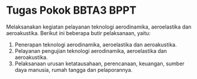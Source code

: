 # Tugas Pokok BBTA3 BPPT

Melaksanakan kegiatan pelayanan teknologi aerodinamika, aeroelastika dan aeroakustika. Berikut ini beberapa butir pelaksanaan, yaitu:

1. Penerapan teknologi aerodinamika, aeroelastika dan aeroakustika.
2. Pelayanan pengujian teknologi aerodinamika, aeroelastika dan aeroakustika.
3. Pelaksanaan urusan ketatausahaan, perencanaan, keuangan, sumber daya manusia, rumah tangga dan pelaporannya.